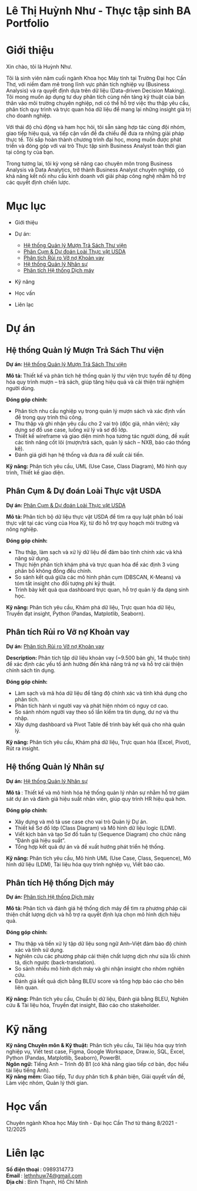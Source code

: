 # Lê Thị Huỳnh Như - Thực tập sinh BA Portfolio
# Giới thiệu
Xin chào, tôi là Huỳnh Như.

Tôi là sinh viên năm cuối ngành Khoa học Máy tính tại Trường Đại học Cần Thơ, với niềm đam mê trong lĩnh vực phân tích nghiệp vụ (Business Analysis) và ra quyết định dựa trên dữ liệu (Data-driven Decision Making).
Tôi mong muốn áp dụng tư duy phân tích cùng nền tảng kỹ thuật của bản thân vào môi trường chuyên nghiệp, nơi có thể hỗ trợ việc thu thập yêu cầu, phân tích quy trình và trực quan hóa dữ liệu để mang lại những insight giá trị cho doanh nghiệp.

Với thái độ chủ động và ham học hỏi, tôi sẵn sàng hợp tác cùng đội nhóm, giao tiếp hiệu quả, và tiếp cận vấn đề đa chiều để đưa ra những giải pháp thực tế.
Tôi sắp hoàn thành chương trình đại học, mong muốn được phát triển và đóng góp với vai trò Thực tập sinh Business Analyst toàn thời gian tại công ty của bạn.

Trong tương lai, tôi kỳ vọng sẽ nâng cao chuyên môn trong Business Analysis và Data Analytics, trở thành Business Analyst chuyên nghiệp, có khả năng kết nối nhu cầu kinh doanh với giải pháp công nghệ nhằm hỗ trợ các quyết định chiến lược.

# Mục lục
  - Giới thiệu

  - Dự án:
    - [Hệ thống Quản lý Mượn Trả Sách Thư viện](https://github.com/lthnhuw/Thu-vien)
    - [Phân Cụm & Dự đoán Loài Thực vật USDA](https://github.com/lthnhuw/USDA)
    - [Phân tích Rủi ro Vỡ nợ Khoản vay](https://github.com/lthnhuw/Khoan-vay)
    - [Hệ thống Quản lý Nhân sự](https://github.com/lthnhuw/Quan-ly-nhan-su)
    - [Phân tích Hệ thống Dịch máy](https://github.com/lthnhuw/Phan-Tich-He-Thong-Dich-May)
    

  - Kỹ năng
  - Học vấn
  - Liên lạc
# Dự án  
## <B> Hệ thống Quản lý Mượn Trả Sách Thư viện </B>
<B> Dự án: </B> [Hệ thống Quản lý Mượn Trả Sách Thư viện](https://github.com/lthnhuw/Thu-vien)  

<B>Mô tả: </B> Thiết kế và phân tích hệ thống quản lý thư viện trực tuyến để tự động hóa quy trình mượn – trả sách, giúp tăng hiệu quả và cải thiện trải nghiệm người dùng.  

<B> Đóng góp chính: </B>  
- Phân tích nhu cầu nghiệp vụ trong quản lý mượn sách và xác định vấn đề trong quy trình thủ công.
- Thu thập và ghi nhận yêu cầu cho 2 vai trò (độc giả, nhân viên); xây dựng sơ đồ use case, luồng xử lý và sơ đồ lớp.
- Thiết kế wireframe và giao diện minh họa tương tác người dùng, đề xuất các tính năng cốt lõi (mượn/trả sách, quản lý sách – NXB, báo cáo thống kê).
- Đánh giá giới hạn hệ thống và đưa ra đề xuất cải tiến.

<B> Kỹ năng: </B> Phân tích yêu cầu, UML (Use Case, Class Diagram), Mô hình quy trình, Thiết kế giao diện. 

## <B>Phân Cụm & Dự đoán Loài Thực vật USDA</B>  
<B> Dự án: </B>  [Phân Cụm & Dự đoán Loài Thực vật USDA](https://github.com/lthnhuw/USDA)  

<B> Mô tả: </B> Phân tích bộ dữ liệu thực vật USDA để tìm ra quy luật phân bố loài thực vật tại các vùng của Hoa Kỳ, từ đó hỗ trợ quy hoạch môi trường và nông nghiệp.

<B> Đóng góp chính: </B>  
- Thu thập, làm sạch và xử lý dữ liệu để đảm bảo tính chính xác và khả năng sử dụng.
- Thực hiện phân tích khám phá và trực quan hóa để xác định 3 vùng phân bố không đồng đều chính.
- So sánh kết quả giữa các mô hình phân cụm (DBSCAN, K-Means) và tóm tắt insight cho đối tượng phi kỹ thuật.
- Trình bày kết quả qua dashboard trực quan, hỗ trợ quản lý đa dạng sinh học.

<B> Kỹ năng: </B> Phân tích yêu cầu, Khám phá dữ liệu, Trực quan hóa dữ liệu, Truyền đạt insight, Python (Pandas, Matplotlib, Seaborn).  
## <B> Phân tích Rủi ro Vỡ nợ Khoản vay </B>  
<B> Dự án: </B> [Phân tích Rủi ro Vỡ nợ Khoản vay](https://github.com/lthnhuw/Khoan-vay) 

<B> Description: </B> Phân tích tập dữ liệu khoản vay (~9.500 bản ghi, 14 thuộc tính) để xác định các yếu tố ảnh hưởng đến khả năng trả nợ và hỗ trợ cải thiện chính sách tín dụng.  

<B> Đóng góp chính: </B>  
- Làm sạch và mã hóa dữ liệu để tăng độ chính xác và tính khả dụng cho phân tích.
- Phân tích hành vi người vay và phát hiện nhóm có nguy cơ cao.
- So sánh nhóm người vay theo số lần kiểm tra tín dụng, dư nợ và thu nhập.
- Xây dựng dashboard và Pivot Table để trình bày kết quả cho nhà quản lý.

<B> Kỹ năng: </B> Phân tích yêu cầu, Khám phá dữ liệu, Trực quan hóa (Excel, Pivot), Rút ra insight.
## <B>Hệ thống Quản lý Nhân sự </B>  
<B> Dự án: </B>  [Hệ thống Quản lý Nhân sự](https://github.com/lthnhuw/Quan-ly-nhan-su)

<B> Mô tả </B>:  Thiết kế và mô hình hóa hệ thống quản lý nhân sự nhằm hỗ trợ giám sát dự án và đánh giá hiệu suất nhân viên, giúp quy trình HR hiệu quả hơn.

<B> Đóng góp chính: </B>  
- Xây dựng và mô tả use case cho vai trò Quản lý Dự án.
- Thiết kế Sơ đồ lớp (Class Diagram) và Mô hình dữ liệu logic (LDM).
- Viết kịch bản và tạo Sơ đồ tuần tự (Sequence Diagram) cho chức năng “Đánh giá hiệu suất”.
- Tổng hợp kết quả dự án và đề xuất hướng phát triển hệ thống.

<B> Kỹ năng: </B> Phân tích yêu cầu, Mô hình UML (Use Case, Class, Sequence), Mô hình dữ liệu (LDM), Tài liệu hóa quy trình nghiệp vụ, Viết báo cáo.
## <B> Phân tích Hệ thống Dịch máy </B>  
<B> Dự án: </B> [Phân tích Hệ thống Dịch máy](https://github.com/lthnhuw/Phan-Tich-He-Thong-Dich-May)  

<B>Mô tả: </B> Phân tích và đánh giá hệ thống dịch máy để tìm ra phương pháp cải thiện chất lượng dịch và hỗ trợ ra quyết định lựa chọn mô hình dịch hiệu quả.

<B> Đóng góp chính: </B>  
- Thu thập và tiền xử lý tập dữ liệu song ngữ Anh–Việt đảm bảo độ chính xác và tính sử dụng.
- Nghiên cứu các phương pháp cải thiện chất lượng dịch như sửa lỗi chính tả, dịch ngược (back-translation).
- So sánh nhiều mô hình dịch máy và ghi nhận insight cho nhóm nghiên cứu.
- Đánh giá kết quả dịch bằng BLEU score và tổng hợp báo cáo cho bên liên quan.

<B> Kỹ năng: </B>  Phân tích yêu cầu, Chuẩn bị dữ liệu, Đánh giá bằng BLEU, Nghiên cứu & Tài liệu hóa, Truyền đạt insight, Báo cáo cho stakeholder.
# Kỹ năng
<b> Kỹ năng Chuyên môn & Kỹ thuật:</b> Phân tích yêu cầu, Tài liệu hóa quy trình nghiệp vụ, Viết test case, Figma, Google Workspace, Draw.io, SQL, Excel, Python (Pandas, Matplotlib, Seaborn), PowerBI.  
<b> Ngôn ngữ: </b> Tiếng Anh – Trình độ B1 (có khả năng giao tiếp cơ bản, đọc hiểu tài liệu tiếng Anh).  
<b> Kỹ năng mềm: </b> Giao tiếp, Tư duy phân tích & phản biện, Giải quyết vấn đề, Làm việc nhóm, Quản lý thời gian.
# Học vấn
Chuyên ngành Khoa học Máy tính - Đại học Cần Thơ từ tháng 8/2021 - 12/2025  
# Liên lạc 
<B> Số điện thoại </B>: 0989314773  
<B> Email </B>: lethnhuw74@gmail.com  
<B> Địa chỉ </B>: Bình Thạnh, Hồ Chí Minh


